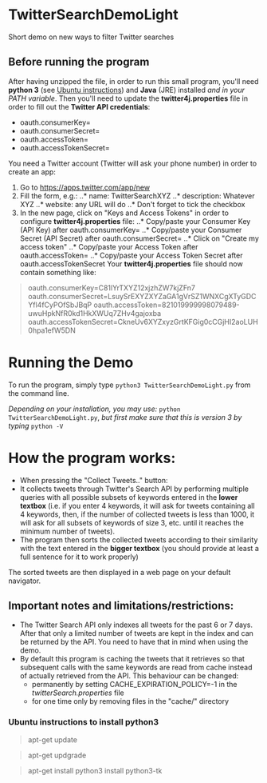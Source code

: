 # TwitterSearchDemoLight
Short demo on new ways to filter Twitter searches

## Before running the program
After having unzipped the file, in order to run this small program, you'll need **python 3** (see [Ubuntu instructions](#ubuntu-instructions-to-install-python3)) and **Java** (JRE) installed *and in your PATH variable*.
Then you'll need to update the **twitter4j.properties** file in order to fill out the **Twitter API credentials**:
-  oauth.consumerKey=
-  oauth.consumerSecret=
-  oauth.accessToken=
-  oauth.accessTokenSecret=

You need a Twitter account (Twitter will ask your phone number) in order to create an app:
1. Go to https://apps.twitter.com/app/new
2. Fill the form, e.g.:
..* name: TwitterSearchXYZ
..* description: Whatever XYZ
..* website: any URL will do
..* Don't forget to tick the checkbox
3. In the new page, click on "Keys and Access Tokens" in order to configure **twitter4j.properties** file:
..*  Copy/paste your Consumer Key (API Key) after oauth.consumerKey=
..*  Copy/paste your Consumer Secret (API Secret) after oauth.consumerSecret=
..*  Click on "Create my access token"
..*  Copy/paste your Access Token after oauth.accessToken=
..*  Copy/paste your Access Token Secret after oauth.accessTokenSecret
Your **twitter4j.properties** file should now contain something like:
> oauth.consumerKey=C81lYrTXYZ12xjzhZW7kjZFn7
> oauth.consumerSecret=LsuySrEXYZXYZaGA1gVrSZ1WNXCgXTyGDCYfl4fCyPOfSbJBqP
> oauth.accessToken=821019999998079489-uwuHpkNfR0kd1HkXWUq7ZHv4gajoxba
> oauth.accessTokenSecret=CkneUv6XYZxyzGrtKFGig0cCGjHI2aoLUH0hpa1efW5DN


# Running the Demo

To run the program, simply type `python3 TwitterSearchDemoLight.py` from the command line.

*Depending on your installation, you may use:* `python TwitterSearchDemoLight.py`, *but first make sure that this is version 3 by typing* `python -V`

# How the program works:
- When pressing the "Collect Tweets.." button:
- It collects tweets through Twitter's Search API by performing multiple queries with all possible subsets of keywords entered in the **lower textbox** (i.e. if you enter 4 keywords, it will ask for tweets containing all 4 keywords, then, if the number of collected tweets is less than 1000, it will ask for all subsets of keywords of size 3, etc. until it reaches the minimum number of tweets).
- The program then sorts the collected tweets according to their similarity with the text entered in the **bigger textbox** (you should provide at least a full sentence for it to work properly)

The sorted tweets are then displayed in a web page on your default navigator.

## Important notes and limitations/restrictions:
- The Twitter Search API only indexes all tweets for the past 6 or 7 days. After that only a limited number of tweets are kept in the index and can be returned by the API. You need to have that in mind when using the demo.
- By default this program is caching the tweets that it retrieves so that subsequent calls with the same keywords are read from cache instead of actually retrieved from the API. This behaviour can be changed:
  - permanently by setting CACHE_EXPIRATION_POLICY=-1 in the *twitterSearch.properties* file
  - for one time only by removing files in the "cache/" directory

### Ubuntu instructions to install python3
> apt-get update

> apt-get updgrade

> apt-get install python3 install python3-tk
